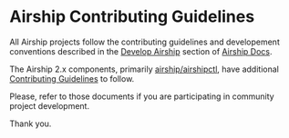 # Airship Contributing Guidelines

All Airship projects follow the contributing guidelines and
developement conventions described in the
[Develop Airship](https://airship-docs.readthedocs.io/en/latest/develop/index.html)
section of [Airship Docs](https://airship-docs.readthedocs.io/).

The Airship 2.x components, primarily
[airship/airshipctl](https://opendev.org/airship/airshipctl), have
additional
[Contributing Guidelines](https://opendev.org/airship/airshipctl/src/branch/master/CONTRIBUTING.md#user-content-contributing-guidelines)
to follow.

Please, refer to those documents if you are participating in community
project development.

Thank you.
